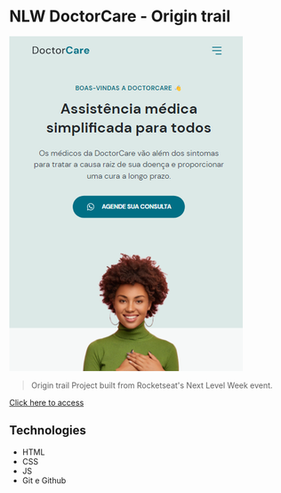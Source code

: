 # NLW DoctorCare - Origin trail

![preview](./assets/preview.png)

> Origin trail
Project built from Rocketseat's Next Level Week event.

[Click here to access](<https://th-uro.github.io/NLW-DoctorCare/>)

## Technologies

- HTML
- CSS
- JS
- Git e Github
